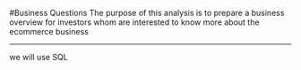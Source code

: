 #Business Questions
The purpose of this analysis is to prepare a business overview for investors
whom are interested to know more about the ecommerce business
***
we will use SQL 


